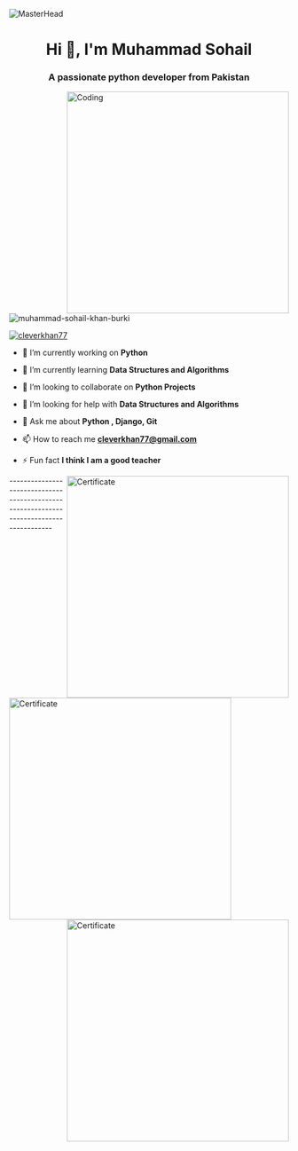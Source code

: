 ![MasterHead](https://user-images.githubusercontent.com/10498744/210012254-234538ff-d198-48aa-8964-37e6fd45d227.gif)
<link rel="stylesheet" href="circular-images.css">
<h1 align="center">Hi 👋, I'm Muhammad Sohail</h1>
<h3 align="center">A passionate python developer from Pakistan</h3>
<img align="right" alt="Coding" width="400" src="https://pbs.twimg.com/media/FrXOMj9WwEYQjGW?format=jpg&name=small">

<p align="left"> <img src="https://komarev.com/ghpvc/?username=muhammad-sohail-khan-burki&label=Profile%20views&color=0e75b6&style=flat" alt="muhammad-sohail-khan-burki" /> </p>

<p align="left"> <a href="https://twitter.com/cleverkhan77" target="blank"><img src="https://img.shields.io/twitter/follow/cleverkhan77?logo=twitter&style=for-the-badge" alt="cleverkhan77" /></a> </p>

- 🔭 I’m currently working on **Python**

- 🌱 I’m currently learning **Data Structures and Algorithms**

- 👯 I’m looking to collaborate on **Python Projects**

- 🤝 I’m looking for help with **Data Structures and Algorithms**

- 💬 Ask me about **Python , Django, Git**

- 📫 How to reach me **cleverkhan77@gmail.com**

- ⚡ Fun fact **I think I am a good teacher**

<p> <img align="right" alt="Certificate" width="400" src="https://pbs.twimg.com/media/FpK7pOuXsAAnfEh?format=jpg&name=small"> <p>
---------------------------------------------------------------------------------------

<img align="left" alt="Certificate" width="400" src="https://pbs.twimg.com/media/FrXDlsLWwAc2ADh?format=jpg&name=small">

<img align="right" alt="Certificate" width="400" src="https://pbs.twimg.com/media/FrXPBXLWwBo86ko?format=jpg&name=small">